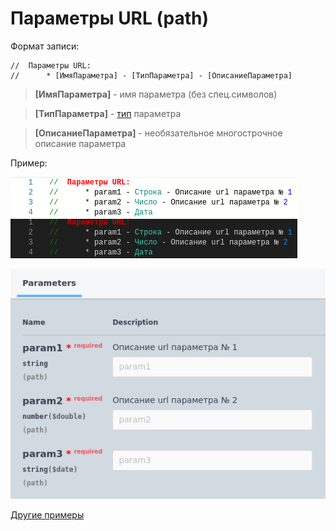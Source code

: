 # Параметры URL (path)

Формат записи:
```bsl
//  Параметры URL:
//      * [ИмяПараметра] - [ТипПараметра] - [ОписаниеПараметра]
```
> **[ИмяПараметра]** - имя параметра (без спец.символов)

> **[ТипПараметра]** - [тип](../Типы/README.md) параметра

> **[ОписаниеПараметра]** - необязательное многострочное описание параметра

Пример:

![path_params_code](./images/path_params_light.png#gh-light-mode-only) ![path_params_code](./images/path_params_dark.png#gh-dark-mode-only)

![path_params](./images/path_params.png)

[Другие примеры](../../examples/HTTPServices/RequestParams/Ext/Module.bsl)
